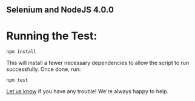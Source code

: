 ## Selenium and NodeJS 4.0.0

# Running the Test:

```
npm install
```

This will install a fewer necessary dependencies to allow the script to run successfully. Once done, run:

```
npm test
```

[Let us know](mailto:support@crossbrowsertesting.com) if you have any trouble! We're always happy to help. 
